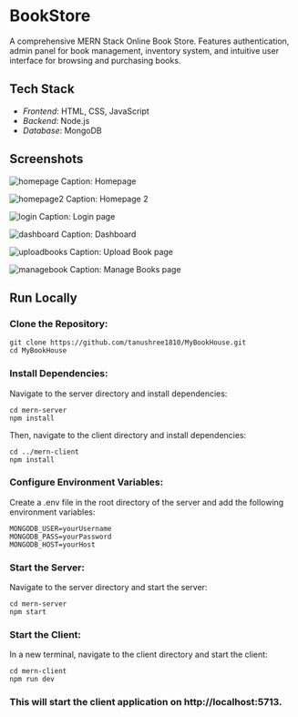 # BookStore

A comprehensive MERN Stack Online Book Store. Features authentication, admin panel for book management, inventory system, and intuitive user interface for browsing and purchasing books.

## Tech Stack

- *Frontend*: HTML, CSS, JavaScript
- *Backend*: Node.js
- *Database*: MongoDB

## Screenshots

![homepage](https://github.com/tanushree1810/MyBookHouse/assets/93597823/0ff81753-0ef9-4787-9ba3-5fe955a2517a)
Caption: Homepage

![homepage2](https://github.com/tanushree1810/MyBookHouse/assets/93597823/188bb74f-2006-4e9d-9dc8-8df9e14dd45d)
Caption: Homepage 2

![login](https://github.com/tanushree1810/MyBookHouse/assets/93597823/e7a49a70-967a-4aa6-bcc2-fce4020cbfd9)
Caption: Login page

![dashboard](https://github.com/tanushree1810/MyBookHouse/assets/93597823/a7be750d-e83a-460d-97c1-ec177693d615)
Caption: Dashboard

![uploadbooks](https://github.com/tanushree1810/MyBookHouse/assets/93597823/42f86356-cf24-4eb9-8452-a8c193f51051)
Caption: Upload Book page

![managebook](https://github.com/tanushree1810/MyBookHouse/assets/93597823/f74db1ca-afb4-4acd-b345-09ccbca57261)
Caption: Manage Books page

## Run Locally
### Clone the Repository:
```
git clone https://github.com/tanushree1810/MyBookHouse.git
cd MyBookHouse
```
### Install Dependencies:
Navigate to the server directory and install dependencies:
```
cd mern-server
npm install
```
Then, navigate to the client directory and install dependencies:
```
cd ../mern-client
npm install
```
### Configure Environment Variables:
Create a .env file in the root directory of the server and add the following environment variables:
```
MONGODB_USER=yourUsername
MONGODB_PASS=yourPassword
MONGODB_HOST=yourHost
```
### Start the Server:
Navigate to the server directory and start the server:
```
cd mern-server
npm start
```
### Start the Client:
In a new terminal, navigate to the client directory and start the client:
```
cd mern-client
npm run dev
```
### This will start the client application on http://localhost:5713.

